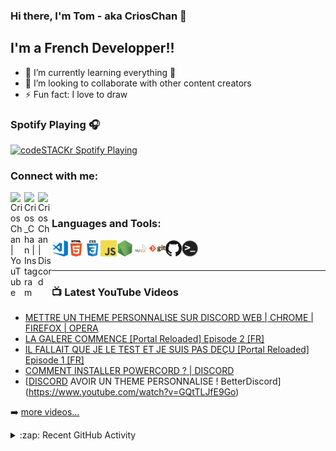 ### Hi there, I'm Tom - aka CriosChan 👋

## I'm a French Developper!!

- 🌱 I’m currently learning everything 🤣
- 👯 I’m looking to collaborate with other content creators
- ⚡ Fun fact: I love to draw

### Spotify Playing 🎧

[<img src="https://now-playing-codestackr.vercel.app/api/spotify-playing" alt="codeSTACKr Spotify Playing" width="350" />](https://open.spotify.com/user/unodkwfm31frrgzvdo5qepaa6)

### Connect with me:

[<img align="left" alt="CriosChan | YouTube" width="22px" src="https://cdn.jsdelivr.net/npm/simple-icons@v3/icons/youtube.svg" />][youtube]
[<img align="left" alt="Crios_Chan | Instagram" width="22px" src="https://cdn.jsdelivr.net/npm/simple-icons@v3/icons/instagram.svg" />][instagram]
[<img align="left" alt="CriosChan | Discord" width="22px" src="https://cdn.jsdelivr.net/npm/simple-icons@v3/icons/discord.svg" />][discord]

<br />

### Languages and Tools:

<img align="left" alt="Visual Studio Code" width="26px" src="https://raw.githubusercontent.com/github/explore/80688e429a7d4ef2fca1e82350fe8e3517d3494d/topics/visual-studio-code/visual-studio-code.png" />
<img align="left" alt="HTML5" width="26px" src="https://raw.githubusercontent.com/github/explore/80688e429a7d4ef2fca1e82350fe8e3517d3494d/topics/html/html.png" />
<img align="left" alt="CSS3" width="26px" src="https://raw.githubusercontent.com/github/explore/80688e429a7d4ef2fca1e82350fe8e3517d3494d/topics/css/css.png" />
<img align="left" alt="JavaScript" width="26px" src="https://raw.githubusercontent.com/github/explore/80688e429a7d4ef2fca1e82350fe8e3517d3494d/topics/javascript/javascript.png" />
<img align="left" alt="Node.js" width="26px" src="https://raw.githubusercontent.com/github/explore/80688e429a7d4ef2fca1e82350fe8e3517d3494d/topics/nodejs/nodejs.png" />
<img align="left" alt="MySQL" width="26px" src="https://raw.githubusercontent.com/github/explore/80688e429a7d4ef2fca1e82350fe8e3517d3494d/topics/mysql/mysql.png" />
<img align="left" alt="Git" width="26px" src="https://raw.githubusercontent.com/github/explore/80688e429a7d4ef2fca1e82350fe8e3517d3494d/topics/git/git.png" />
<img align="left" alt="GitHub" width="26px" src="https://raw.githubusercontent.com/github/explore/78df643247d429f6cc873026c0622819ad797942/topics/github/github.png" />
<img align="left" alt="Terminal" width="26px" src="https://raw.githubusercontent.com/github/explore/80688e429a7d4ef2fca1e82350fe8e3517d3494d/topics/terminal/terminal.png" />

<br />
<br />

---

### 📺 Latest YouTube Videos

<!-- YOUTUBE:START -->
- [METTRE UN THEME PERSONNALISE SUR DISCORD WEB | CHROME | FIREFOX | OPERA](https://www.youtube.com/watch?v=6KbqxpsStsE)
- [LA GALERE COMMENCE [Portal Reloaded] Episode 2 [FR]](https://www.youtube.com/watch?v=l6nSxmdWVUk)
- [IL FALLAIT QUE JE LE TEST ET JE SUIS PAS DEÇU [Portal Reloaded] Episode 1 [FR]](https://www.youtube.com/watch?v=WEORP9uzdGg)
- [COMMENT INSTALLER POWERCORD ? | DISCORD](https://www.youtube.com/watch?v=gp0nSw-4Gak)
- [[DISCORD] AVOIR UN THEME PERSONNALISE ! BetterDiscord](https://www.youtube.com/watch?v=GQtTLJfE9Go)
<!-- YOUTUBE:END -->

➡️ [more videos...](https://youtube.com/crios_chan)

<details>
  <summary>:zap: Recent GitHub Activity</summary>
  
<!--START_SECTION:activity-->
<!--END_SECTION:activity-->

</details>

[youtube]: https://youtube.com/crios_chan
[instagram]: https://instagram.com/crios_chan
[discord]: https://discord.me/crioschan
